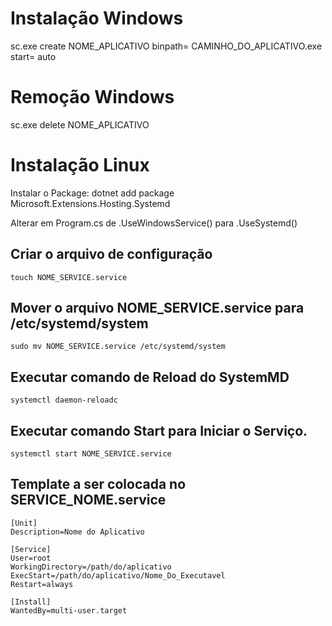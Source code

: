 # Instalação Windows

sc.exe create NOME_APLICATIVO binpath= CAMINHO_DO_APLICATIVO.exe start= auto

# Remoção Windows 
sc.exe delete NOME_APLICATIVO


# Instalação Linux

Instalar o Package: dotnet add package Microsoft.Extensions.Hosting.Systemd

Alterar em Program.cs de .UseWindowsService() para .UseSystemd()

## Criar o arquivo de configuração
```
touch NOME_SERVICE.service
```

## Mover o arquivo NOME_SERVICE.service para /etc/systemd/system
```
sudo mv NOME_SERVICE.service /etc/systemd/system
```
 
## Executar comando de Reload do SystemMD 
```
systemctl daemon-reloadc
```

## Executar comando Start para Iniciar o Serviço.
```
systemctl start NOME_SERVICE.service
```

## Template a ser colocada no  SERVICE_NOME.service
```
[Unit]
Description=Nome do Aplicativo

[Service]
User=root
WorkingDirectory=/path/do/aplicativo
ExecStart=/path/do/aplicativo/Nome_Do_Executavel
Restart=always

[Install]
WantedBy=multi-user.target 

```

